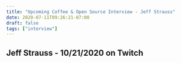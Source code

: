 ```yaml
---
title: "Upcoming Coffee & Open Source Interview - Jeff Strauss"
date: 2020-07-11T09:26:21-07:00
draft: false
tags: ["interview"]
---
```


## Jeff Strauss - 10/21/2020 on Twitch


<br /><br /><br /><br />
<br /><br /><br /><br /><br /><br /><br /><br />